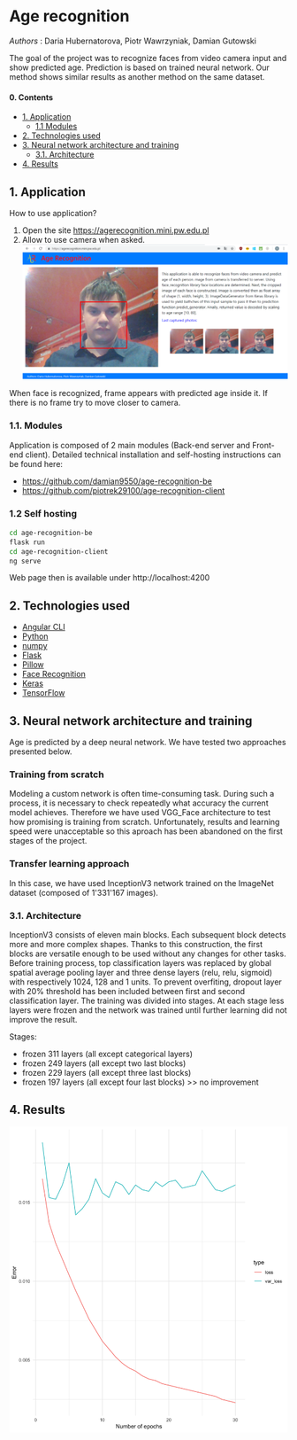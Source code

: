 # Age recognition
*Authors* : Daria Hubernatorova, Piotr Wawrzyniak, Damian Gutowski

The goal of the project was to recognize faces from video camera input and show predicted age. Prediction is based on trained neural network. 
Our method shows similar results as another method on the same dataset.

#### 0. Contents

  - [1. Application](#1-application)
    - [1.1 Modules](#11-modules)
  - [2. Technologies used](#2-technologies-used)
  - [3. Neural network architecture and training](#3-neural-network-architecture-and-training)
    - [3.1. Architecture](#31-architecture)
  - [4. Results](#4-results)

## 1. Application
How to use application?
1. Open the site https://agerecognition.mini.pw.edu.pl
2. Allow to use camera when asked.
![Screenshot of application](./app_screenshot.png)

When face is recognized, frame appears with predicted age inside it. If there is no frame try to move closer to camera.

### 1.1. Modules
Application is composed of 2 main modules (Back-end server and Front-end client).
Detailed technical installation and self-hosting instructions can be found here:
  - https://github.com/damian9550/age-recognition-be
  - https://github.com/piotrek29100/age-recognition-client
  
### 1.2 Self hosting
```bash
cd age-recognition-be
flask run
cd age-recognition-client
ng serve
```
Web page then is available under http://localhost:4200
  
## 2. Technologies used
 
 - [Angular CLI](https://github.com/angular/angular-cli)
 - [Python](https://www.python.org/downloads/release/python-360/)
 - [numpy](http://www.numpy.org)
 - [Flask](http://flask.pocoo.org)
 - [Pillow](https://github.com/python-pillow/Pillow/)
 - [Face Recognition](https://github.com/ageitgey/face_recognition)
 - [Keras](https://keras.io)
 - [TensorFlow](https://www.tensorflow.org)

 
## 3. Neural network architecture and training
Age is predicted by a deep neural network. We have tested two approaches presented below.
### Training from scratch
Modeling a custom network is often time-consuming task. During such a process, it is necessary to check repeatedly what accuracy the current model achieves. Therefore we have used VGG_Face architecture to test how promising is training from scratch. Unfortunately, results and learning speed were unacceptable so this aproach has been abandoned on the first stages of the project.
### Transfer learning approach
In this case, we have used InceptionV3 network trained on the ImageNet dataset (composed of 1'331'167 images).

### 3.1. Architecture
InceptionV3 consists of eleven main blocks. Each subsequent block detects more and more complex shapes. Thanks to this construction, the first blocks are versatile enough to be used without any changes for other tasks.
Before training process, top classification layers was replaced by global spatial average pooling layer and three dense layers (relu, relu, sigmoid) with respectively 1024, 128 and 1 units. To prevent overfiting, dropout layer with 20% threshold has been included between first and second classification layer.
The training was divided into stages. At each stage less layers were frozen and the network was trained until further learning did not improve the result.

Stages:
* frozen 311 layers (all except categorical layers)
* frozen 249 layers (all except two last blocks)
* frozen 229 layers (all except three last blocks)
* frozen 197 layers (all except four last blocks) >> no improvement

## 4. Results
![Errors](./error.png)
